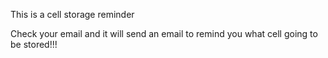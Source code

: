 This is a cell storage reminder

Check your email and it will send an email to remind you what cell going to be stored!!!

